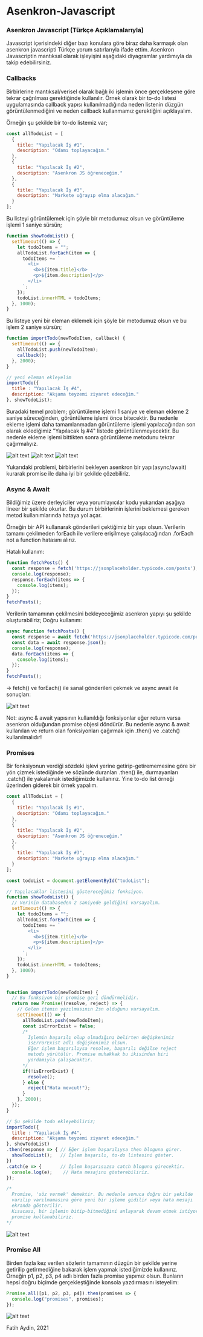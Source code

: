 # Asenkron-Javascript
### Asenkron Javascript (Türkçe Açıklamalarıyla) ###

Javascript içerisindeki diğer bazı konulara göre biraz daha karmaşık olan asenkron javascripti Türkçe yorum satırlarıyla ifade ettim. 
Asenkron Javascriptin mantıksal olarak işleyişini aşağıdaki diyagramlar yardımıyla da takip edebilirsiniz.

### Callbacks ###
Birbirlerine mantıksal/verisel olarak bağlı iki işlemin önce gerçekleşene göre tekrar çağrılması gerektiğinde kullanılır. Örnek olarak bir to-do listesi uygulamasında callback yapısı kullanılmadığında neden listenin düzgün görüntülenmediğini ve neden callback kullanmamız gerektiğini açıklayalım. 

Örneğin şu şekilde bir to-do listemiz var;
```js
const allTodoList = [
  {
    title: "Yapılacak İş #1",
    description: "Odamı toplayacağım."
  },
  {
    title: "Yapılacak İş #2",
    description: "Asenkron JS öğreneceğim."
  },
  {
    title: "Yapılacak İş #3",
    description: "Markete uğrayıp elma alacağım."
  }
];
```

Bu listeyi görüntülemek için şöyle bir metodumuz olsun ve görüntüleme işlemi 1 saniye sürsün;
```js
function showTodoList() {
  setTimeout(() => {
    let todoItems = "";
    allTodoList.forEach(item => {
      todoItems += `
        <li> 
          <b>${item.title}</b>
          <p>${item.description}</p> 
        </li>
      `;
    });
    todoList.innerHTML = todoItems;
  }, 1000);
}
```

Bu listeye yeni bir eleman eklemek için şöyle bir metodumuz olsun ve bu işlem 2 saniye sürsün;
```js
function importTodo(newTodoItem, callback) {
  setTimeout(() => {
    allTodoList.push(newTodoItem);
    callback();
  }, 2000);
}

// yeni eleman ekleyelim
importTodo({
  title : "Yapılacak İş #4",
  description: "Akşama teyzemi ziyaret edeceğim."
}, showTodoList);

```

Buradaki temel problem; görüntüleme işlemi 1 saniye ve eleman ekleme 2 saniye süreceğinden, görüntüleme işlemi önce bitecektir. Bu nedenle ekleme işlemi daha tamamlanmadan görüntüleme işlemi yapılacağından son olarak eklediğimiz "Yapılacak İş #4" listede görüntülenmeyecektir. Bu nedenle ekleme işlemi bittikten sonra görüntüleme metodunu tekrar çağırmalıyız.

![alt text](https://github.com/fatay/Asenkron-Javascript/blob/main/callbacks/callback0.png)
![alt text](https://github.com/fatay/Asenkron-Javascript/blob/main/callbacks/callback1.jpg)
![alt text](https://github.com/fatay/Asenkron-Javascript/blob/main/callbacks/callback2.jpg)

Yukarıdaki problemi, birbirlerini bekleyen asenkron bir yapı(async/await) kurarak promise ile daha iyi bir şekilde çözebiliriz.

### Async & Await ###
Bildiğimiz üzere derleyiciler veya yorumlayıcılar kodu yukarıdan aşağıya lineer bir şekilde okurlar. Bu durum birbirlerinin işlerini beklemesi gereken metod kullanımlarında hataya yol açar. 

Örneğin bir API kullanarak gönderileri çektiğimiz bir yapı olsun. Verilerin tamamı çekilmeden forEach ile verilere erişilmeye çalışılacağından .forEach not a function hatasını alırız.

Hatalı kullanım:
```js
function fetchPosts() {
  const response = fetch('https://jsonplaceholder.typicode.com/posts');
  console.log(response);
  response.forEach(items => {
    console.log(items);
  });
}
fetchPosts();
```

Verilerin tamamının çekilmesini bekleyeceğimiz asenkron yapıyı şu şekilde oluşturabiliriz;
Doğru kullanım:
```js
async function fetchPosts() {
  const response = await fetch('https://jsonplaceholder.typicode.com/posts');
  const data = await response.json();
  console.log(response);
  data.forEach(items => {
    console.log(items);
  });
}
fetchPosts();
```

-> fetch() ve forEach() ile sanal gönderileri çekmek ve async await ile sonuçları:

![alt text](https://github.com/fatay/Asenkron-Javascript/blob/main/async_await/console_result.jpg)

Not: async & await yapısının kullanıldığı fonksiyonlar eğer return varsa asenkron olduğundan promise objesi döndürür. Bu nedenle async & await kullanılan ve return olan fonksiyonları çağırmak için .then() ve .catch() kullanılmalıdır!

### Promises ###
Bir fonksiyonun verdiği sözdeki işlevi yerine getirip-getirememesine göre bir yön çizmek istediğinde ve sözünde duranları .then() ile, durmayanları .catch() ile yakalamak istediğimizde kullanırız. Yine to-do list örneği üzerinden giderek bir örnek yapalım.

```js
const allTodoList = [
  {
    title: "Yapılacak İş #1",
    description: "Odamı toplayacağım."
  },
  {
    title: "Yapılacak İş #2",
    description: "Asenkron JS öğreneceğim."
  },
  {
    title: "Yapılacak İş #3",
    description: "Markete uğrayıp elma alacağım."
  }
];

const todoList = document.getElementById("todoList");

// Yapılacaklar listesini göstereceğimiz fonksiyon.
function showTodoList() {
  // Verinin databaseden 2 saniyede geldiğini varsayalım.
  setTimeout(() => {
    let todoItems = "";
    allTodoList.forEach(item => {
      todoItems += `
        <li> 
          <b>${item.title}</b>
          <p>${item.description}</p> 
        </li>
      `;
    });
    todoList.innerHTML = todoItems;
  }, 1000);
}


function importTodo(newTodoItem) {
  // Bu fonksiyon bir promise geri döndürmelidir.
  return new Promise((resolve, reject) => {
    // Gelen itemın yazılmasının 2sn olduğunu varsayalım.
    setTimeout(() => {
      allTodoList.push(newTodoItem);
      const isErrorExist = false;
      /*
        İşlemin başarılı olup olmadığını belirten değişkenimiz
        isErrorExist adlı değişkenimiz olsun.
        Eğer işlem başarılıysa resolve, başarılı değilse reject
        metodu yürütülür. Promise muhakkak bu ikisinden biri
        yordamıyla çalışacaktır.
      */
      if(!isErrorExist) {
        resolve();
      } else {
        reject("Hata mevcut!");
      }
    }, 2000);
  });
}

// Şu şekilde todo ekleyebiliriz;
importTodo({
  title : "Yapılacak İş #4",
  description: "Akşama teyzemi ziyaret edeceğim."
}, showTodoList)
.then(response => { // Eğer işlem başarılıysa then bloguna girer.
  showTodoList();   // İşlem başarılı, to-do listesini göster.
})
.catch(e => {       // İşlem başarısızsa catch bloguna girecektir.
  console.log(e);    // Hata mesajını gösterebiliriz.
});

/*
  Promise, 'söz vermek' demektir. Bu nedenle sonuca doğru bir şekilde
  varılıp varılmamasına göre yeni bir işleme gidilir veya hata mesajı
  ekranda gösterilir.
  Kısacası, bir işlemin bitip-bitmediğini anlayarak devam etmek istiyorsak
  promise kullanabiliriz.
*/
```

![alt text](https://github.com/fatay/Asenkron-Javascript/blob/main/promises/promise.jpg)

### Promise All ###
Birden fazla kez verilen sözlerin tamamının düzgün bir şekilde yerine getirilip getirmediğine bakarak işlem yapmak istediğimizde kullanırız. Örneğin p1, p2, p3, p4 adlı birden fazla promise yapımız olsun. Bunların hepsi doğru biçimde gerçekleştiğinde konsola yazdırmasını isteyelim:

```js
Promise.all([p1, p2, p3, p4]).then(promises => {
  console.log("promises", promises);
});
```

![alt text](https://github.com/fatay/Asenkron-Javascript/blob/main/promise_all/promise_all.jpg)

Fatih Aydin, 2021
